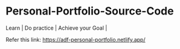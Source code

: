 # Personal-Portfolio-Source-Code
Learn | Do practice | Achieve your Goal |

Refer this link: https://adf-personal-portfolio.netlify.app/
